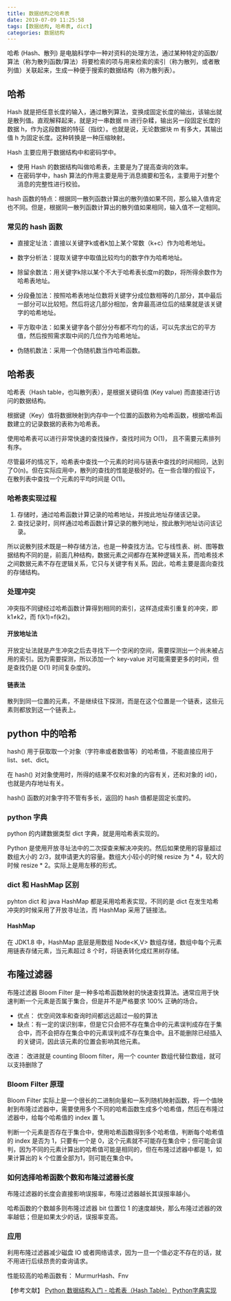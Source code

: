 ```yaml
---
title: 数据结构之哈希表
date: 2019-07-09 11:25:58
tags: [数据结构, 哈希表, dict]
categories: 数据结构
---
```


哈希 (Hash、散列) 是电脑科学中一种对资料的处理方法，通过某种特定的函数/算法（称为散列函数/算法）将要检索的项与用来检索的索引（称为散列，或者散列值）关联起来，生成一种便于搜索的数据结构（称为散列表）。

<!--more-->

## 哈希
Hash 就是把任意长度的输入，通过散列算法，变换成固定长度的输出，该输出就是散列值。直观解释起来，就是对一串数据 m 进行杂糅，输出另一段固定长度的数据 h，作为这段数据的特征（指纹）。也就是说，无论数据块 m 有多大，其输出值 h 为固定长度。这种转换是一种压缩映射。

Hash 主要应用于数据结构中和密码学中。
- 使用 Hash 的数据结构叫做哈希表，主要是为了提高查询的效率。
- 在密码学中，hash 算法的作用主要是用于消息摘要和签名，主要用于对整个消息的完整性进行校验。

hash 函数的特点：根据同一散列函数计算出的散列值如果不同，那么输入值肯定也不同。但是，根据同一散列函数计算出的散列值如果相同，输入值不一定相同。

### 常见的 hash 函数
- 直接定址法：直接以关键字k或者k加上某个常数（k+c）作为哈希地址。

- 数字分析法：提取关键字中取值比较均匀的数字作为哈希地址。

- 除留余数法：用关键字k除以某个不大于哈希表长度m的数p，将所得余数作为哈希表地址。

- 分段叠加法：按照哈希表地址位数将关键字分成位数相等的几部分，其中最后一部分可以比较短。然后将这几部分相加，舍弃最高进位后的结果就是该关键字的哈希地址。

- 平方取中法：如果关键字各个部分分布都不均匀的话，可以先求出它的平方值，然后按照需求取中间的几位作为哈希地址。

- 伪随机数法：采用一个伪随机数当作哈希函数。

## 哈希表
哈希表（Hash table，也叫散列表），是根据关键码值 (Key value) 而直接进行访问的数据结构。

根据键（Key）值将数据映射到内存中一个位置的函数称为哈希函数，根据哈希函数建立的记录数据的表称为哈希表。

使用哈希表可以进行非常快速的查找操作，查找时间为 O(1)， 且不需要元素排列有序。 

尽管最坏的情况下，哈希表中查找一个元素的时间与链表中查找的时间相同，达到了O(n)。但在实际应用中，散列的查找的性能是极好的。在一些合理的假设下，在散列表中查找一个元素的平均时间是 O(1)。

### 哈希表实现过程
1. 存储时，通过哈希函数计算记录的哈希地址，并按此地址存储该记录。
2. 查找记录时，同样通过哈希函数计算记录的散列地址，按此散列地址访问该记录。

所以说散列技术既是一种存储方法，也是一种查找方法。它与线性表、树、图等数据结构不同的是，前面几种结构，数据元素之间都存在某种逻辑关系，而哈希技术之间数据元素不存在逻辑关系，它只与关键字有关系。因此，哈希主要是面向查找的存储结构。

### 处理冲突
冲突指不同键经过哈希函数计算得到相同的索引，这样造成索引重复的冲突，即 k1≠k2，而 f(k1)=f(k2)。

#### 开放地址法
开放定址法就是产生冲突之后去寻找下一个空闲的空间，需要探测出一个尚未被占用的索引。因为需要探测，所以添加一个 key-value 对可能需要更多的时间，但是查找仍是 O(1) 时间复杂度的。

#### 链表法
散列到同一位置的元素，不是继续往下探测，而是在这个位置是一个链表，这些元素则都放到这一个链表上。

## python 中的哈希
hash() 用于获取取一个对象（字符串或者数值等）的哈希值，不能直接应用于 list、set、dict。

在 hash() 对对象使用时，所得的结果不仅和对象的内容有关，还和对象的 id()，也就是内存地址有关。

hash() 函数的对象字符不管有多长，返回的 hash 值都是固定长度的。

### python 字典
python 的内建数据类型 dict 字典，就是用哈希表实现的。

Python 是使用开放寻址法中的二次探查来解决冲突的。然后如果使用的容量超过数组大小的 2/3，就申请更大的容量。数组大小较小的时候 resize 为 * 4，较大的时候 resize * 2。实际上是用左移的形式。

### dict 和 HashMap 区别
pyhton dict 和 java HashMap 都是采用哈希表实现，不同的是 dict 在发生哈希冲突的时候采用了开放寻址法，而 HashMap 采用了链接法。

#### HashMap
在 JDK1.8 中，HashMap 底层是用数组 Node<K,V> 数组存储，数组中每个元素用链表存储元素，当元素超过 8 个时，将链表转化成红黑树存储。

## 布隆过滤器
布隆过滤器 Bloom Filter 是一种多哈希函数映射的快速查找算法。通常应用于快速判断一个元素是否属于集合，但是并不是严格要求 100% 正确的场合。 

- 优点： 优空间效率和查询时间都远远超过一般的算法
- 缺点：有一定的误识别率，但是它只会把不存在集合中的元素误判成存在于集合中，而不会把存在集合中的元素误判成不存在集合中。且不能删除已经插入的关键词，因此该元素的位置会影响其他元素。

改进： 改进就是 counting Bloom filter，用一个 counter 数组代替位数组，就可以支持删除了

### Bloom Filter 原理
Bloom Filter 实际上是一个很长的二进制向量和一系列随机映射函数，将一个值映射到布隆过滤器中，需要使用多个不同的哈希函数生成多个哈希值，然后在布隆过滤器中，给每个哈希值的 index 置 1。

判断一个元素是否存在于集合中，使用哈希函数得到多个哈希值，判断每个哈希值的 index 是否为 1，只要有一个是 0，这个元素就不可能存在集合中；但可能会误判，因为不同的元素计算出的哈希值可能是相同的，但在布隆过滤器中都是 1，如果计算出的 k 个位置全部为1，则可能在集合中。

### 如何选择哈希函数个数和布隆过滤器长度
布隆过滤器的长度会直接影响误报率，布隆过滤器越长其误报率越小。

哈希函数的个数越多则布隆过滤器 bit 位置位 1 的速度越快，那么布隆过滤器的效率越低；但是如果太少的话，误报率变高。

### 应用
利用布隆过滤器减少磁盘 IO 或者网络请求，因为一旦一个值必定不存在的话，就不用进行后续昂贵的查询请求。

性能较高的哈希函数有： MurmurHash、Fnv


【参考文献】
[Python 数据结构入门 - 哈希表（Hash Table）](https://python123.io/index/topics/data_structure/hash_table)
[Python字典实现](#https://harveyqing.gitbooks.io/python-read-and-write/content/python_advance/python_dict_implementation.html)